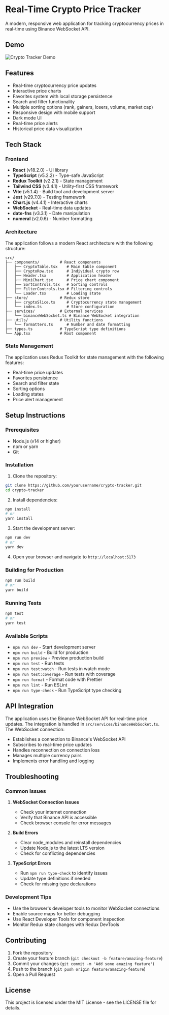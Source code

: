 # Real-Time Crypto Price Tracker

A modern, responsive web application for tracking cryptocurrency prices in real-time using Binance WebSocket API.

## Demo

![Crypto Tracker Demo](demo.gif)

## Features

- Real-time cryptocurrency price updates
- Interactive price charts
- Favorites system with local storage persistence
- Search and filter functionality
- Multiple sorting options (rank, gainers, losers, volume, market cap)
- Responsive design with mobile support
- Dark mode UI
- Real-time price alerts
- Historical price data visualization

## Tech Stack

### Frontend

- **React** (v18.2.0) - UI library
- **TypeScript** (v5.2.2) - Type-safe JavaScript
- **Redux Toolkit** (v2.2.1) - State management
- **Tailwind CSS** (v3.4.1) - Utility-first CSS framework
- **Vite** (v5.1.4) - Build tool and development server
- **Jest** (v29.7.0) - Testing framework
- **Chart.js** (v4.4.1) - Interactive charts
- **WebSocket** - Real-time data updates
- **date-fns** (v3.3.1) - Date manipulation
- **numeral** (v2.0.6) - Number formatting

### Architecture

The application follows a modern React architecture with the following structure:

```
src/
├── components/         # React components
│   ├── CryptoTable.tsx    # Main table component
│   ├── CryptoRow.tsx      # Individual crypto row
│   ├── Header.tsx         # Application header
│   ├── MiniChart.tsx      # Price chart component
│   ├── SortControls.tsx   # Sorting controls
│   ├── FilterControls.tsx # Filtering controls
│   └── Loader.tsx         # Loading state
├── store/              # Redux store
│   ├── cryptoSlice.ts     # Cryptocurrency state management
│   └── index.ts           # Store configuration
├── services/           # External services
│   └── binanceWebSocket.ts # Binance WebSocket integration
├── utils/              # Utility functions
│   └── formatters.ts      # Number and date formatting
├── types.ts            # TypeScript type definitions
└── App.tsx             # Root component
```

### State Management

The application uses Redux Toolkit for state management with the following features:

- Real-time price updates
- Favorites persistence
- Search and filter state
- Sorting options
- Loading states
- Price alert management

## Setup Instructions

### Prerequisites

- Node.js (v14 or higher)
- npm or yarn
- Git

### Installation

1. Clone the repository:

```bash
git clone https://github.com/yourusername/crypto-tracker.git
cd crypto-tracker
```

2. Install dependencies:

```bash
npm install
# or
yarn install
```

3. Start the development server:

```bash
npm run dev
# or
yarn dev
```

4. Open your browser and navigate to `http://localhost:5173`

### Building for Production

```bash
npm run build
# or
yarn build
```

### Running Tests

```bash
npm test
# or
yarn test
```

### Available Scripts

- `npm run dev` - Start development server
- `npm run build` - Build for production
- `npm run preview` - Preview production build
- `npm run test` - Run tests
- `npm run test:watch` - Run tests in watch mode
- `npm run test:coverage` - Run tests with coverage
- `npm run format` - Format code with Prettier
- `npm run lint` - Run ESLint
- `npm run type-check` - Run TypeScript type checking

## API Integration

The application uses the Binance WebSocket API for real-time price updates. The integration is handled in `src/services/binanceWebSocket.ts`. The WebSocket connection:

- Establishes a connection to Binance's WebSocket API
- Subscribes to real-time price updates
- Handles reconnection on connection loss
- Manages multiple currency pairs
- Implements error handling and logging

## Troubleshooting

### Common Issues

1. **WebSocket Connection Issues**

   - Check your internet connection
   - Verify that Binance API is accessible
   - Check browser console for error messages

2. **Build Errors**

   - Clear node_modules and reinstall dependencies
   - Update Node.js to the latest LTS version
   - Check for conflicting dependencies

3. **TypeScript Errors**
   - Run `npm run type-check` to identify issues
   - Update type definitions if needed
   - Check for missing type declarations

### Development Tips

- Use the browser's developer tools to monitor WebSocket connections
- Enable source maps for better debugging
- Use React Developer Tools for component inspection
- Monitor Redux state changes with Redux DevTools

## Contributing

1. Fork the repository
2. Create your feature branch (`git checkout -b feature/amazing-feature`)
3. Commit your changes (`git commit -m 'Add some amazing feature'`)
4. Push to the branch (`git push origin feature/amazing-feature`)
5. Open a Pull Request

## License

This project is licensed under the MIT License - see the LICENSE file for details.
